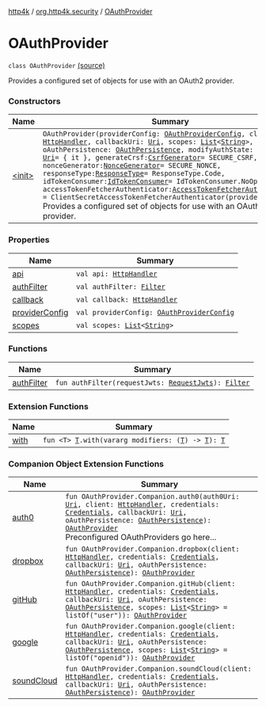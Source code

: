 [http4k](../../index.md) / [org.http4k.security](../index.md) / [OAuthProvider](./index.md)

# OAuthProvider

`class OAuthProvider` [(source)](https://github.com/http4k/http4k/blob/master/http4k-security-oauth/src/main/kotlin/org/http4k/security/OAuthProvider.kt#L17)

Provides a configured set of objects for use with an OAuth2 provider.

### Constructors

| Name | Summary |
|---|---|
| [&lt;init&gt;](-init-.md) | `OAuthProvider(providerConfig: `[`OAuthProviderConfig`](../-o-auth-provider-config/index.md)`, client: `[`HttpHandler`](../../org.http4k.core/-http-handler.md)`, callbackUri: `[`Uri`](../../org.http4k.core/-uri/index.md)`, scopes: `[`List`](https://kotlinlang.org/api/latest/jvm/stdlib/kotlin.collections/-list/index.html)`<`[`String`](https://kotlinlang.org/api/latest/jvm/stdlib/kotlin/-string/index.html)`>, oAuthPersistence: `[`OAuthPersistence`](../-o-auth-persistence/index.md)`, modifyAuthState: (`[`Uri`](../../org.http4k.core/-uri/index.md)`) -> `[`Uri`](../../org.http4k.core/-uri/index.md)` = { it }, generateCrsf: `[`CsrfGenerator`](../-csrf-generator.md)` = SECURE_CSRF, nonceGenerator: `[`NonceGenerator`](../../org.http4k.security.openid/-nonce-generator.md)` = SECURE_NONCE, responseType: `[`ResponseType`](../-response-type/index.md)` = ResponseType.Code, idTokenConsumer: `[`IdTokenConsumer`](../../org.http4k.security.openid/-id-token-consumer/index.md)` = IdTokenConsumer.NoOp, accessTokenFetcherAuthenticator: `[`AccessTokenFetcherAuthenticator`](../-access-token-fetcher-authenticator/index.md)` = ClientSecretAccessTokenFetcherAuthenticator(providerConfig))`<br>Provides a configured set of objects for use with an OAuth2 provider. |

### Properties

| Name | Summary |
|---|---|
| [api](api.md) | `val api: `[`HttpHandler`](../../org.http4k.core/-http-handler.md) |
| [authFilter](auth-filter.md) | `val authFilter: `[`Filter`](../../org.http4k.core/-filter/index.md) |
| [callback](callback.md) | `val callback: `[`HttpHandler`](../../org.http4k.core/-http-handler.md) |
| [providerConfig](provider-config.md) | `val providerConfig: `[`OAuthProviderConfig`](../-o-auth-provider-config/index.md) |
| [scopes](scopes.md) | `val scopes: `[`List`](https://kotlinlang.org/api/latest/jvm/stdlib/kotlin.collections/-list/index.html)`<`[`String`](https://kotlinlang.org/api/latest/jvm/stdlib/kotlin/-string/index.html)`>` |

### Functions

| Name | Summary |
|---|---|
| [authFilter](auth-filter.md) | `fun authFilter(requestJwts: `[`RequestJwts`](../../org.http4k.security.openid/-request-jwts/index.md)`): `[`Filter`](../../org.http4k.core/-filter/index.md) |

### Extension Functions

| Name | Summary |
|---|---|
| [with](../../org.http4k.core/with.md) | `fun <T> `[`T`](../../org.http4k.core/with.md#T)`.with(vararg modifiers: (`[`T`](../../org.http4k.core/with.md#T)`) -> `[`T`](../../org.http4k.core/with.md#T)`): `[`T`](../../org.http4k.core/with.md#T) |

### Companion Object Extension Functions

| Name | Summary |
|---|---|
| [auth0](../auth0.md) | `fun OAuthProvider.Companion.auth0(auth0Uri: `[`Uri`](../../org.http4k.core/-uri/index.md)`, client: `[`HttpHandler`](../../org.http4k.core/-http-handler.md)`, credentials: `[`Credentials`](../../org.http4k.core/-credentials/index.md)`, callbackUri: `[`Uri`](../../org.http4k.core/-uri/index.md)`, oAuthPersistence: `[`OAuthPersistence`](../-o-auth-persistence/index.md)`): `[`OAuthProvider`](./index.md)<br>Preconfigured OAuthProviders go here... |
| [dropbox](../dropbox.md) | `fun OAuthProvider.Companion.dropbox(client: `[`HttpHandler`](../../org.http4k.core/-http-handler.md)`, credentials: `[`Credentials`](../../org.http4k.core/-credentials/index.md)`, callbackUri: `[`Uri`](../../org.http4k.core/-uri/index.md)`, oAuthPersistence: `[`OAuthPersistence`](../-o-auth-persistence/index.md)`): `[`OAuthProvider`](./index.md) |
| [gitHub](../git-hub.md) | `fun OAuthProvider.Companion.gitHub(client: `[`HttpHandler`](../../org.http4k.core/-http-handler.md)`, credentials: `[`Credentials`](../../org.http4k.core/-credentials/index.md)`, callbackUri: `[`Uri`](../../org.http4k.core/-uri/index.md)`, oAuthPersistence: `[`OAuthPersistence`](../-o-auth-persistence/index.md)`, scopes: `[`List`](https://kotlinlang.org/api/latest/jvm/stdlib/kotlin.collections/-list/index.html)`<`[`String`](https://kotlinlang.org/api/latest/jvm/stdlib/kotlin/-string/index.html)`> = listOf("user")): `[`OAuthProvider`](./index.md) |
| [google](../google.md) | `fun OAuthProvider.Companion.google(client: `[`HttpHandler`](../../org.http4k.core/-http-handler.md)`, credentials: `[`Credentials`](../../org.http4k.core/-credentials/index.md)`, callbackUri: `[`Uri`](../../org.http4k.core/-uri/index.md)`, oAuthPersistence: `[`OAuthPersistence`](../-o-auth-persistence/index.md)`, scopes: `[`List`](https://kotlinlang.org/api/latest/jvm/stdlib/kotlin.collections/-list/index.html)`<`[`String`](https://kotlinlang.org/api/latest/jvm/stdlib/kotlin/-string/index.html)`> = listOf("openid")): `[`OAuthProvider`](./index.md) |
| [soundCloud](../sound-cloud.md) | `fun OAuthProvider.Companion.soundCloud(client: `[`HttpHandler`](../../org.http4k.core/-http-handler.md)`, credentials: `[`Credentials`](../../org.http4k.core/-credentials/index.md)`, callbackUri: `[`Uri`](../../org.http4k.core/-uri/index.md)`, oAuthPersistence: `[`OAuthPersistence`](../-o-auth-persistence/index.md)`): `[`OAuthProvider`](./index.md) |
